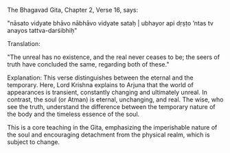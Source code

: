The Bhagavad Gita, Chapter 2, Verse 16, says:

"nāsato vidyate bhāvo nābhāvo vidyate sataḥ | ubhayor api dṛṣṭo ’ntas tv anayos tattva-darśibhiḥ"

Translation:

"The unreal has no existence, and the real never ceases to be; the seers of truth have concluded the same, regarding both of these."

Explanation:
This verse distinguishes between the eternal and the temporary. Here, Lord Krishna explains to Arjuna that the world of appearances is transient, constantly changing and ultimately unreal. In contrast, the soul (or Atman) is eternal, unchanging, and real. The wise, who see the truth, understand the difference between the temporary nature of the body and the timeless essence of the soul.

This is a core teaching in the Gita, emphasizing the imperishable nature of the soul and encouraging detachment from the physical realm, which is subject to change.

